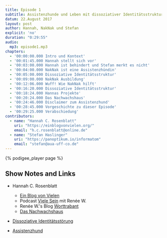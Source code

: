 ```yaml
---
title: Episode 1
subtitle: Assistenzhunde und Leben mit dissoziativer Identitätsstruktur
datum: 22.August 2017
layout: post
author: Hannah, NakNak und Stefan
explicit: 'no'
duration: "0:29:55"
audio:
  mp3: episode1.mp3
chapters:
  - '00:00:00.000 Intro und Kontext'
  - '00:01:45.000 Hannah stellt sich vor'
  - '00:03:00.000 Hannah ist behindert und Stefan merkt es nicht'
  - '00:04:00.000 NakNak ist eine Assistenzhündin'
  - '00:05:00.000 Dissoziative Identitätsstruktur'
  - '00:09:00.000 NakNak Ausbildung'
  - '00:12:06.000 Wuff! Wie NakNak hilft'
  - '00:16:20.000 Dissoziative Identitätsstruktur'
  - '00:18:24.000 Hannas Projekte'
  - '00:20:24.000 Das Nachwachshaus'
  - '00:24:46.000 Disclaimer zum Assistenzhund'
  - '00:28:45.000 Vorgeschichte zu dieser Episode'
  - '00:29:25.000 Verabschiedung'
contributors:
  - name: "Hannah C. Rosenblatt"
    uri: "https://einblogvonvielen.org/"
    email: "h.c.rosenblatt@online.de"
  - name: "Stefan Haslinger"
    uri: "https://panoptikum.io/informatom"
    email: "stefan@aua-uff-co.de"
---
```


{% podigee_player page %}

## Show Notes and Links

* Hannah C. Rosenblatt
  * [Ein Blog von Vielen](https://einblogvonvielen.org/)
  * Podcast [Viele Sein](https://vielesein.wordpress.com/) mit Renée W.
  * Renée W.'s Blog [Worttrabant](https://worttrabant.wordpress.com/)
  * [Das Nachwachshaus](https://dasnachwachshaus.wordpress.com/)

* [Dissoziative Identitätsstörung](https://de.wikipedia.org/wiki/Dissoziative_Identit%C3%A4tsst%C3%B6rung)
* [Assistenzhund](https://de.wikipedia.org/wiki/Assistenzhund)